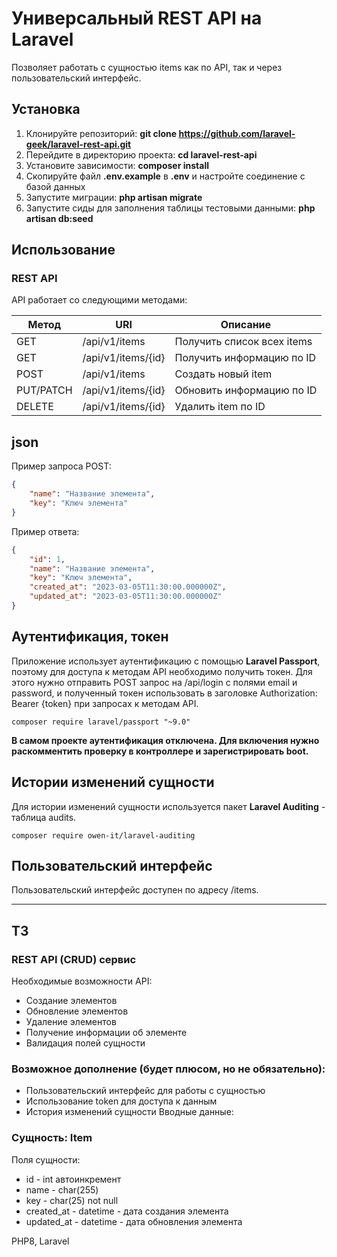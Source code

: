 # Универсальный REST API на Laravel

Позволяет работать с сущностью items как по API, так и через пользовательский интерфейс. 

## Установка
1. Клонируйте репозиторий: **git clone https://github.com/laravel-geek/laravel-rest-api.git**
2. Перейдите в директорию проекта: **cd laravel-rest-api**
3. Установите зависимости: **composer install**
4. Скопируйте файл **.env.example** в **.env** и настройте соединение с базой данных
5. Запустите миграции: **php artisan migrate**
6. Запустите сиды для заполнения таблицы тестовыми данными: **php artisan db:seed**


## Использование
### REST API

API работает со следующими методами:

| Метод     | URI             | Описание                   |
|-----------|-----------------|----------------------------|
| GET       | /api/v1/items      | Получить список всех items |
| GET       | /api/v1/items/{id} | Получить информацию по ID  |
| POST      | /api/v1/items      | Создать новый item         |
| PUT/PATCH | /api/v1/items/{id} | Обновить информацию по ID  |
| DELETE    | /api/v1/items/{id} | Удалить item по ID         |


## json

Пример запроса POST:
```json
{
    "name": "Название элемента",
    "key": "Ключ элемента"
}
```
Пример ответа:
```json
{
    "id": 1,
    "name": "Название элемента",
    "key": "Ключ элемента",
    "created_at": "2023-03-05T11:30:00.000000Z",
    "updated_at": "2023-03-05T11:30:00.000000Z"
}
```

## Аутентификация, токен

Приложение использует аутентификацию с помощью **Laravel Passport**, поэтому для доступа к методам API необходимо получить токен. Для этого нужно отправить POST запрос на /api/login с полями email и password, и полученный токен использовать в заголовке Authorization: Bearer {token} при запросах к методам API.
```
composer require laravel/passport "~9.0"
```
**В самом проекте аутентификация отключена. Для включения нужно раскомментить проверку в контроллере и зарегистрировать boot.**


## Истории изменений сущности

Для истории изменений сущности используется пакет  **Laravel Auditing** - таблица audits.
```
composer require owen-it/laravel-auditing
```

## Пользовательский интерфейс
Пользовательский интерфейс доступен по адресу /items.

--------------------
## ТЗ


### REST API (CRUD) сервис

Необходимые возможности API:
- Создание элементов
- Обновление элементов
- Удаление элементов
- Получение информации об элементе
- Валидация полей сущности

### Возможное дополнение (будет плюсом, но не обязательно):
- Пользовательский интерфейс для работы с сущностью
- Использование token для доступа к данным
- История изменений сущности
  Вводные данные:

### Сущность: Item
Поля сущности:

- id - int автоинкремент
- name - char(255)
- key - char(25) not null
- created_at - datetime - дата создания элемента
- updated_at - datetime - дата обновления элемента

PHP8, Laravel
